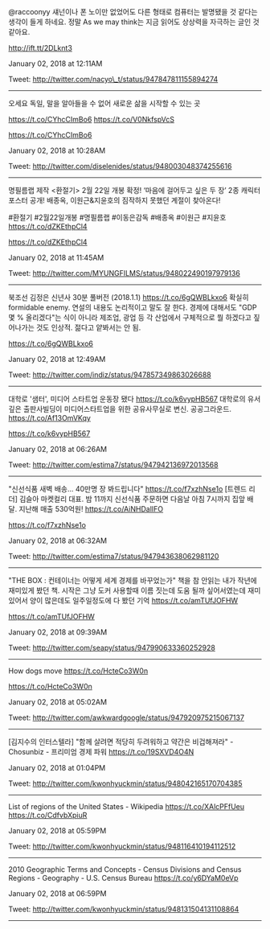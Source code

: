 

@raccoonyy 섀넌이나 폰 노이만 없었어도 다른 형태로 컴퓨터는 발명됐을 것 같다는 생각이 들게 하네요. 정말 As we may think는 지금 읽어도 상상력을 자극하는 글인 것 같아요.

http://ift.tt/2DLknt3

January 02, 2018 at 12:11AM

Tweet: http://twitter.com/nacyo\_t/status/947847811155894274

----------------------------------



오세요 독일, 말을 알아들을 수 없어 새로운 삶을 시작할 수 있는 곳



https://t.co/CYhcCImBo6 https://t.co/V0NkfspVcS

https://t.co/CYhcCImBo6

January 02, 2018 at 10:28AM

Tweet: http://twitter.com/diselenides/status/948003048374255616

----------------------------------



명필름랩 제작 &lt;환절기&gt; 2월 22일 개봉 확정! ‘마음에 걸어두고 싶은 두 장’ 2종 캐릭터 포스터 공개! 배종옥, 이원근&amp;지윤호의 짐작하지 못했던 계절이 찾아온다!

\#환절기 \#2월22일개봉 \#명필름랩 \#이동은감독 \#배종옥 \#이원근 \#지윤호 https://t.co/dZKEthpCl4

https://t.co/dZKEthpCl4

January 02, 2018 at 11:45AM

Tweet: http://twitter.com/MYUNGFILMS/status/948022490197979136

----------------------------------



북조선 김정은 신년사 30분 풀버전 \(2018.1.1\) https://t.co/6gQWBLkxo6 확실히 formidable enemy. 연설의 내용도 논리적이고 말도 잘 한다. 경제에 대해서도 "GDP 몇 % 올리겠다"는 식이 아니라 제조업, 광업 등 각 산업에서 구체적으로 뭘 하겠다고 짚어나가는 것도 인상적. 젊다고 얕봐서는 안 됨.

https://t.co/6gQWBLkxo6

January 02, 2018 at 12:49AM

Tweet: http://twitter.com/indiz/status/947857349863026688

----------------------------------



대학로 '샘터', 미디어 스타트업 운동장 됐다 https://t.co/k6vypHB567 대학로의 유서깊은 출판사빌딩이 미디어스타트업을 위한 공유사무실로 변신. 공공그라운드. https://t.co/Af13OmVKqy

https://t.co/k6vypHB567

January 02, 2018 at 06:26AM

Tweet: http://twitter.com/estima7/status/947942136972013568

----------------------------------



"신선식품 새벽 배송… 40만명 장 봐드립니다" https://t.co/f7xzhNse1o \[트렌드 리더\] 김슬아 마켓컬리 대표. 밤 11까지 신선식품 주문하면 다음날 아침 7시까지 집앞 배달. 지난해 매출 530억원! https://t.co/AiNHDalIFO

https://t.co/f7xzhNse1o

January 02, 2018 at 06:32AM

Tweet: http://twitter.com/estima7/status/947943638062981120

----------------------------------



"THE BOX : 컨테이너는 어떻게 세계 경제를 바꾸었는가" 책을 참 안읽는 내가 작년에 재미있게 봤던 책. 시작은 그냥 도커 사용할때 이름 짓는데 도움 될까 싶어서였는데 재미 있어서 양이 많은데도 일주일정도에 다 봤던 기억 https://t.co/amTUfJOFHW

https://t.co/amTUfJOFHW

January 02, 2018 at 09:39AM

Tweet: http://twitter.com/seapy/status/947990633360252928

----------------------------------



How dogs move https://t.co/HcteCo3W0n

https://t.co/HcteCo3W0n

January 02, 2018 at 05:02AM

Tweet: http://twitter.com/awkwardgoogle/status/947920975215067137

----------------------------------



\[김지수의 인터스텔라\] "함께 살려면 적당히 두려워하고 약간은 비겁해져라" - Chosunbiz - 프리미엄 경제 파워 https://t.co/19SXVD4O4N

January 02, 2018 at 01:04PM

Tweet: http://twitter.com/kwonhyuckmin/status/948042165170704385

----------------------------------



List of regions of the United States - Wikipedia https://t.co/XAlcPFfUeu https://t.co/CdfvbXpiuR

January 02, 2018 at 05:59PM

Tweet: http://twitter.com/kwonhyuckmin/status/948116410194112512

----------------------------------



2010 Geographic Terms and Concepts - Census Divisions and Census Regions - Geography - U.S. Census Bureau https://t.co/y6DYaM0eVp

January 02, 2018 at 06:59PM

Tweet: http://twitter.com/kwonhyuckmin/status/948131504131108864

----------------------------------




